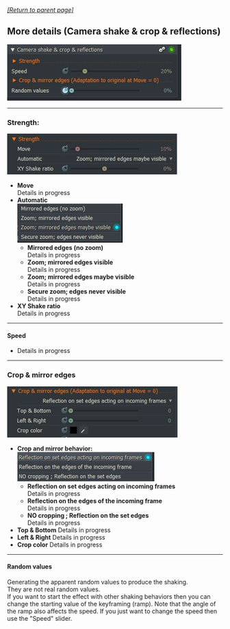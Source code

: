 *[[Return to parent page]](../README.md)*  

## More details (Camera shake & crop & reflections)
![](IMG/img2.jpg)  

---------------------------------------------

### Strength:
![](IMG/Strength.jpg)
  - **Move**  
    Details in progress  
  - **Automatic**  
  ![](IMG/Automatic.jpg)  
    - **Mirrored edges (no zoom)**  
      Details in progress  
    - **Zoom; mirrored edges visible**  
      Details in progress  
    - **Zoom; mirrored edges maybe visible**  
      Details in progress  
    - **Secure zoom; edges never visible**  
       Details in progress  
  - **XY Shake ratio**  
    Details in progress

---------------------------------------------

#### Speed
  - Details in progress

---------------------------------------------

### Crop & mirror edges
![](IMG/Crop.jpg)  
  - **Crop and mirror behavior:**  
  ![](IMG/Reflection.jpg)  
    - **Reflection on set edges acting on incoming frames**  
      Details in progress  
    - **Reflection on the edges of the incoming frame**  
      Details in progress  
    - **NO cropping ; Reflection on the set edges**  
      Details in progress  
  - **Top & Bottom**
    Details in progress
  - **Left & Right**
     Details in progress
  - **Crop color**
    Details in progress  
    
--------------------------------------------
    
#### Random values
Generating the apparent random values to produce the shaking.  
They are not real random values.  
If you want to start the effect with other shaking behaviors then you can change the starting value of the keyframing (ramp). 
Note that the angle of the ramp also affects the speed. If you just want to change the speed then use the "Speed" slider.

